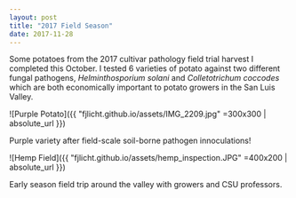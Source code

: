 ```yaml
---
layout: post
title: "2017 Field Season"
date: 2017-11-28
---
```


Some potatoes from the 2017 cultivar pathology field trial harvest I completed this October. I tested 6 varieties of potato against two different fungal pathogens, *Helminthosporium solani* and *Colletotrichum coccodes* which are both economically important to potato growers in the San Luis Valley.


![Purple Potato]({{ "fjlicht.github.io/assets/IMG_2209.jpg" =300x300 | absolute_url }})

Purple variety after field-scale soil-borne pathogen innoculations!


![Hemp Field]({{ "fjlicht.github.io/assets/hemp_inspection.JPG" =400x200 | absolute_url }})

Early season field trip around the valley with growers and CSU professors.
